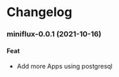 # Changelog<br>


<a name="miniflux-0.0.1"></a>
### miniflux-0.0.1 (2021-10-16)

#### Feat

* Add more Apps using postgresql
